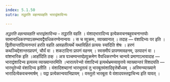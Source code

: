 ```yaml
---
index: 5.1.50
sutra: तद्धरति वहत्यावहति भाराद्वंशादिभ्यः

---
```

_तद्धरति वहत्यावहति भाराद्वंशादिभ्यः_ - तद्धरति वहति । वंशाद्भारादिभ्य इत्येकवचनबहुवचनान्तयोः सामानाधिकरण्याऽसम्भावद्वैयधिकरण्येनान्वयः । स च व्युक्रमः, व्याख्यानात् । तदाह — वंशादिभ्यः पर इति ।द्वितीयान्ता॑दित्यनन्तरं हरति वहति आवहतीत्यर्थे यथाविहितं प्रत्ययः स्या॑दिति शेषः । हरणं कथञ्चिद्देशान्तरप्रापणं, चौर्यं वा । शकटादिना प्रापणं वहनम् । स्वसमीपं प्रापणमावहनम्, उत्पादनं वा । वांशभारिक इति ।आर्हा॑दिति ठक् । अत्र पञ्चम्यन्तयोव्र्युक्रमेण वैयधिकरण्येन चान्वये प्रमाणाऽभावादाह — भाराद्वंशादिभ्य इत्यस्य व्याख्यान्तरमिति ।भारात्परेभ्यो वंशादिभ्य॑ इत्यर्थभ्रमव्यावृत्तये व्याख्यान्तरं विशदयति — भारभूतेभ्यो वंशादिभ्य इतीति । वंशादिशब्दानां भारभूतत्वं तु भारबूतवंशादिवृत्तेर्बोध्यम् । अस्मिन्व्याख्याने भारादित्येकवचनमार्षम् । यद्वा प्रत्येकान्वयाभिप्रायम् । वस्तुतो भारबूता ये वंशादयस्तद्वाचिभ्य इति यावत् ।